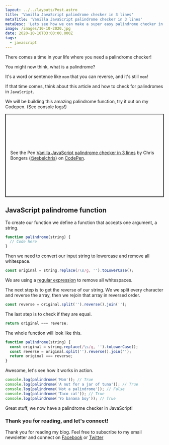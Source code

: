 ```yaml
---
layout: ../../layouts/Post.astro
title: 'Vanilla JavaScript palindrome checker in 3 lines'
metaTitle: 'Vanilla JavaScript palindrome checker in 3 lines'
metaDesc: 'Lets see how we can make a super easy palindrome checker in JavaScript'
image: /images/10-10-2020.jpg
date: 2020-10-10T03:00:00.000Z
tags:
  - javascript
---
```


There comes a time in your life where you need a palindrome checker!

You might now think, what is a palindrome?

It's a word or sentence like `mom` that you can reverse, and it's still `mom`!

If that time comes, think about this article and how to check for palindromes in `JavaScript`.

We will be building this amazing palindrome function, try it out on my Codepen. (See console logs!)

<p class="codepen" data-height="265" data-theme-id="dark" data-default-tab="js" data-user="rebelchris" data-slug-hash="KKzONQO" style="height: 265px; box-sizing: border-box; display: flex; align-items: center; justify-content: center; border: 2px solid; margin: 1em 0; padding: 1em;" data-pen-title="Vanilla JavaScript palindrome checker in 3 lines">
  <span>See the Pen <a href="https://codepen.io/rebelchris/pen/KKzONQO">
  Vanilla JavaScript palindrome checker in 3 lines</a> by Chris Bongers (<a href="https://codepen.io/rebelchris">@rebelchris</a>)
  on <a href="https://codepen.io">CodePen</a>.</span>
</p>
<script async src="https://static.codepen.io/assets/embed/ei.js"></script>

## JavaScript palindrome function

To create our function we define a function that accepts one argument, a string.

```js
function palindrome(string) {
  // Code here
}
```

Then we need to convert our input string to lowercase and remove all whitespace.

```js
const original = string.replace(/\s/g, '').toLowerCase();
```

We are using a [regular expression](https://daily-dev-tips.com/posts/vanilla-javascript-replace-all-whitespaces/) to remove all whitespaces.

The next step is to get the reverse of our string.
We we split every character and reverse the array, then we rejoin that array in reversed order.

```js
const reverse = original.split('').reverse().join('');
```

The last step is to check if they are equal.

```js
return original === reverse;
```

The whole function will look like this.

```js
function palindrome(string) {
  const original = string.replace(/\s/g, '').toLowerCase();
  const reverse = original.split('').reverse().join('');
  return original === reverse;
}
```

Awesome, let's see how it works in action.

```js
console.log(palindrome('Mom')); // True
console.log(palindrome('A nut for a jar of tuna')); // True
console.log(palindrome('Not a palindrome')); // False
console.log(palindrome('Taco cat')); // True
console.log(palindrome('Yo banana boy')); // True
```

Great stuff, we now have a palindrome checker in JavaScript!

### Thank you for reading, and let's connect!

Thank you for reading my blog. Feel free to subscribe to my email newsletter and connect on [Facebook](https://www.facebook.com/DailyDevTipsBlog) or [Twitter](https://twitter.com/DailyDevTips1)
